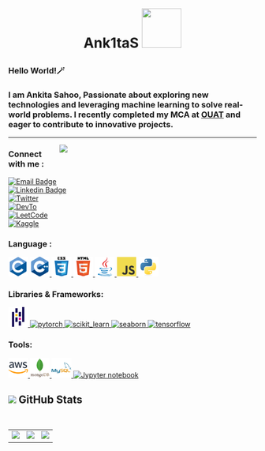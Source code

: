 <h1 align="center"> Ank1taS <img src="https://media.giphy.com/media/mGcNjsfWAjY5AEZNw6/giphy.gif" width="80" height="80"></p></h1>

### Hello World!🪄

### I am Ankita Sahoo, Passionate about exploring new technologies and leveraging machine learning to solve real-world problems. I recently completed my MCA at [OUAT](https://www.cet.edu.in/) and eager to contribute to innovative projects.

<hr>

<img align='right' src="https://i.pinimg.com/originals/66/87/45/66874540d2ea5399936f3554f727172b.gif" width="400">
  
### <h3 align="left">Connect with me :   </h3>
<p align="left">

[![Email Badge](https://img.shields.io/badge/mail-sahoosona2209%40gmail.com-a699dc?labelColor=a41e1e&logo=Gmail)](mailto:sahoosona2209@gmail.com)<br>
[![Linkedin Badge](https://img.shields.io/badge/LinkedIn-Ank1taS-a699dc?labelColor=blue&logo=LinkedIn)](https://www.linkedin.com/in/ank1tas/)
<br>
[![Twitter](https://img.shields.io/badge/X-Ank1taSahoo-a699dc?logo=Twitter)](https://x.com/Ank1taSahoo)
<br>
[![DevTo](https://img.shields.io/badge/dev.to-Ank1taS-a699dc?logo=dev.to)](https://dev.to/ank1tas)
<br>
[![LeetCode](https://img.shields.io/badge/LeetCode-Ank1taS-a699dc?labelColor=f46116&logo=LeetCode)](https://leetcode.com/u/ank1tas22sahoo/)
<br>
[![Kaggle](https://img.shields.io/badge/Kaggle-Ank1taS-a699dc?labelColor=004a76&logo=Kaggle)](https://www.kaggle.com/ank1tas)

### Language :

<a target="_blank" rel="noreferrer"> <img src="https://raw.githubusercontent.com/devicons/devicon/master/icons/c/c-original.svg" alt="c" width="40" height="40"/> </a>
<a href="" target="_blank" rel="noreferrer"> <img src="https://raw.githubusercontent.com/devicons/devicon/master/icons/cplusplus/cplusplus-original.svg" alt="cplusplus" width="40" height="40"/> </a>
<a href="" target="_blank" rel="noreferrer"> <img src="https://raw.githubusercontent.com/devicons/devicon/master/icons/css3/css3-original-wordmark.svg" alt="css3" width="40" height="40"/> </a>
<a href="" target="_blank" rel="noreferrer"> <img src="https://raw.githubusercontent.com/devicons/devicon/master/icons/html5/html5-original-wordmark.svg" alt="html5" width="40" height="40"/> </a>
<a href="" target="_blank" rel="noreferrer"> <img src="https://raw.githubusercontent.com/devicons/devicon/master/icons/java/java-original.svg" alt="java" width="40" height="40"/> </a>
<a href="" target="_blank" rel="noreferrer"> <img src="https://raw.githubusercontent.com/devicons/devicon/master/icons/javascript/javascript-original.svg" alt="javascript" width="40" height="40"/> </a>
<a href="" target="_blank" rel="noreferrer"> <img src="https://raw.githubusercontent.com/devicons/devicon/master/icons/python/python-original.svg" alt="python" width="40" height="40"/> </a>

### Libraries & Frameworks:

<a href="" target="_blank" rel="noreferrer"> <img src="https://raw.githubusercontent.com/devicons/devicon/2ae2a900d2f041da66e950e4d48052658d850630/icons/pandas/pandas-original.svg" alt="pandas" width="40" height="40"/> </a>
<a href="" target="_blank" rel="noreferrer"> <img src="https://www.vectorlogo.zone/logos/pytorch/pytorch-icon.svg" alt="pytorch" width="40" height="40"/> </a>
<a href="" target="_blank" rel="noreferrer"> <img src="https://upload.wikimedia.org/wikipedia/commons/0/05/Scikit_learn_logo_small.svg" alt="scikit_learn" width="40" height="40"/> </a>
<a href="" target="_blank" rel="noreferrer"> <img src="https://seaborn.pydata.org/_images/logo-mark-lightbg.svg" alt="seaborn" width="40" height="40"/> </a>
<a href="" target="_blank" rel="noreferrer"> <img src="https://www.vectorlogo.zone/logos/tensorflow/tensorflow-icon.svg" alt="tensorflow" width="40" height="40"/> </a>

### Tools:

<a href="" target="_blank" rel="noreferrer"> <img src="https://raw.githubusercontent.com/devicons/devicon/master/icons/amazonwebservices/amazonwebservices-original-wordmark.svg" alt="aws" width="40" height="40"/> </a>
<a href="" target="_blank" rel="noreferrer"> <img src="https://raw.githubusercontent.com/devicons/devicon/master/icons/mongodb/mongodb-original-wordmark.svg" alt="mongodb" width="40" height="40"/> </a>
<a href="" target="_blank" rel="noreferrer"> <img src="https://raw.githubusercontent.com/devicons/devicon/master/icons/mysql/mysql-original-wordmark.svg" alt="mysql" width="40" height="40"/> </a>
<a href="" target="_blank" rel="noreferrer"> <img src="https://www.vectorlogo.zone/logos/jupyter/jupyter-icon.svg" alt="Jypyter notebook" width="40" height="40"/> </a>

<h2><img src="https://media.giphy.com/media/gJnjM552Kz2uUQvJEf/giphy.gif" width="40"> <b>GitHub Stats</b></h2>

<br/>

<table>
    <td>
        <img src="https://github-readme-stats.vercel.app/api?username=Ank1taS&show_icons=true&theme=radical"/>
    </td>
    <td>
        <img src="https://github-readme-stats.vercel.app/api/top-langs?username=Ank1taS&show_icons=true&locale=en&layout=compact&theme=radical">
    </td>
    <td>
        <img src="https://github-readme-streak-stats.herokuapp.com/?user=Ank1taS&theme=radical" />
    </td>
</table>

<!-- <img src="https://github-readme-stats.vercel.app/api?username=Ank1taS&include_all_commits=true&count_private=true&show_icons=true&line_height=20&theme=blue-green"/>  -->
<!--
**Ank1taS/Ank1taS** is a ✨ _special_ ✨ repository because its `README.md` (this file) appears on your GitHub profile.

Here are some ideas to get you started:

- 🔭 I’m currently working on ...
- 🌱 I’m currently learning ...
- 👯 I’m looking to collaborate on ...
- 🤔 I’m looking for help with ...
- 💬 Ask me about ...
- 📫 How to reach me: ...
- 😄 Pronouns: ...
- ⚡ Fun fact: ...
-->
